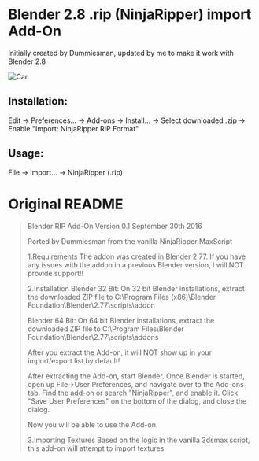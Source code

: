 # Blender 2.8 .rip (NinjaRipper) import Add-On

Initially created by Dummiesman, updated by me to make it work with Blender 2.8

![Car](https://i.imgur.com/awlGf0X.png)

## Installation:
Edit -> Preferences... -> Add-ons -> Install... -> Select downloaded .zip -> Enable "Import: NinjaRipper RIP Format"

## Usage:
File -> Import... -> NinjaRipper (.rip)




# Original README
> Blender RIP Add-On
> Version 0.1
> September 30th 2016
>
> Ported by Dummiesman from the vanilla NinjaRipper MaxScript
>
> 1.Requirements
>  The addon was created in Blender 2.77. If you have any issues with the addon in a previous Blender version, I will NOT provide support!!
>
> 2.Installation
>  Blender 32 Bit:
>    On 32 bit Blender installations, extract the downloaded ZIP file to
>    C:\Program Files (x86)\Blender Foundation\Blender\2.77\scripts\addon
>
>  Blender 64 Bit:
>    On 64 bit Blender installations, extract the downloaded ZIP file to
>    C:\Program Files\Blender Foundation\Blender\2.77\scripts\addons
>
>  After you extract the Add-on, it will NOT show up in your import/export list by default!
>
>  After extracting the Add-on, start Blender. Once Blender is started, open up File->User Preferences, and navigate over to the Add-ons tab. Find the add-on or search "NinjaRipper", and enable it. Click "Save User Preferences" on the bottom of the dialog, and close the dialog.
>
>  Now you will be able to use the Add-on.
>
> 3.Importing
>  Textures
>    Based on the logic in the vanilla 3dsmax script, this add-on will attempt to import textures
